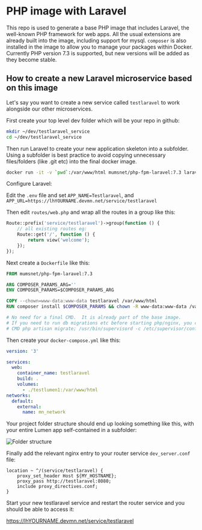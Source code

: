 # PHP image with Laravel

This repo is used to generate a base PHP image that includes Laravel, the well-known PHP framework
for web apps.  All the usual extensions are already built into the image, including support for mysql. `composer` is
also installed in the image to allow you to manage your packages within Docker.  Currently 
PHP version 7.3 is supported, but new versions will be added as they become stable.

## How to create a new Laravel microservice based on this image

Let's say you want to create a new service called `testlaravel` to work alongside our other microservices.

First create your top level dev folder which will be your repo in github:

```bash
mkdir ~/dev/testlaravel_service
cd ~/dev/testlaravel_service
```

Then run Laravel to create your new application skeleton into a subfolder.  Using a subfolder is best practice
to avoid copying unnecessary files/folders (like .git etc) into the final docker image.

```bash
docker run -it -v `pwd`:/var/www/html mumsnet/php-fpm-laravel:7.3 laravel new testlaravel
```

Configure Laravel:

Edit the `.env` file and set `APP_NAME=Testlaravel`, 
and `APP_URL=https://lhYOURNAME.devmn.net/service/testlaravel`

Then edit `routes/web.php` and wrap all the routes in a group like this:

```php
Route::prefix('service/testlaravel')->group(function () {
    // all existing routes eg:
    Route::get('/', function () {
        return view('welcome');
    });
});
```

Next create a `Dockerfile` like this:

```Dockerfile
FROM mumsnet/php-fpm-laravel:7.3

ARG COMPOSER_PARAMS_ARG=''
ENV COMPOSER_PARAMS=$COMPOSER_PARAMS_ARG

COPY --chown=www-data:www-data testlaravel /var/www/html
RUN composer install $COMPOSER_PARAMS && chown -R www-data:www-data /var/www/html

# No need for a final CMD.  It is already part of the base image.
# If you need to run db migrations etc before starting php/nginx, you can uncomment this
# CMD php artisan migrate; /usr/bin/supervisord -c /etc/supervisor/conf.d/supervisord.conf
```

Then create your `docker-compose.yml` like this:

```yaml
version: '3'

services:
  web:
    container_name: testlaravel
    build: .
    volumes:
      - ./testlumen1:/var/www/html
networks:
  default:
    external:
      name: mn_network
```

Your project folder structure should end up looking something like this, with your entire 
Lumen app self-contained in a subfolder:

![Folder structure](folders.png)

Finally add the relevant nginx entry to your router service `dev_server.conf` file:

```nginx
location ~ ^/(service/testlaravel) {
    proxy_set_header Host ${MY_HOSTNAME};
    proxy_pass http://testlaravel:8080;
    include proxy_directives.conf;
}
```

Start your new testlaravel service and restart the router service and you should be able to access it:

https://lhYOURNAME.devmn.net/service/testlaravel

